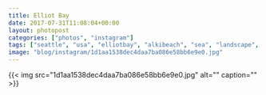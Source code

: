 ```yaml
---
title: Elliot Bay
date: 2017-07-31T11:08:04+00:00
layout: photopost
categories: ["photos", "instagram"]
tags: ["seattle", "usa", "elliotbay", "alkibeach", "sea", "landscape", "boat", "sailboat", "kayak", "clouds"]
image: "blog/instagram/1d1aa1538dec4daa7ba086e58bb6e9e0.jpg"
---
```


{{< img src="1d1aa1538dec4daa7ba086e58bb6e9e0.jpg" alt="" caption="" >}}



